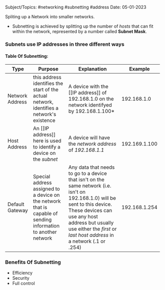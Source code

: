 
Subject/Topics: #networking #subnetting #address 
Date: 05-01-2023


Spliting up a Network into smaller networks.

- Subnetting is achieved by splitting up the number of *hosts* that can fit within the network, represented by a number called **Subnet Mask**.

### Subnets use IP addresses in three different ways

#### Table Of Subnetting: 

| Type            | Purpose                                                                                                       | Explanation                                                                              | Example       |
| --------------- | ------------------------------------------------------------------------------------------------------------- | ---------------------------------------------------------------------------------------- | ------------- |
| Network Address | this address identifies the start of the actual network, identifies a network's existence                     | A device with the [[IP address]] of 192.168.1.0 on the network identifyed by 192.168.1.100* | 192.168.1.0   |
| Host Address    | An [[IP address]] here is used to identify a device on the *subnet*                                                 | A device will have the *network address* of *192.168.1.1*                                | 192.169.1.100 |
| Default Gateway | Special address assigned to a device on the network that is capable of sending information to another network | Any data that needs to go to a device that isn't on the same network (i.e. isn't on 192.168.1.0) will be sent to this device. These devices can use any host address but usually use either the *first* or *last* *host address* in a network (.1 or .254)                                                                                          | 192.168.1.254              |

### Benefits Of Subnetting

- Efficiency 
- Security
- Full control

